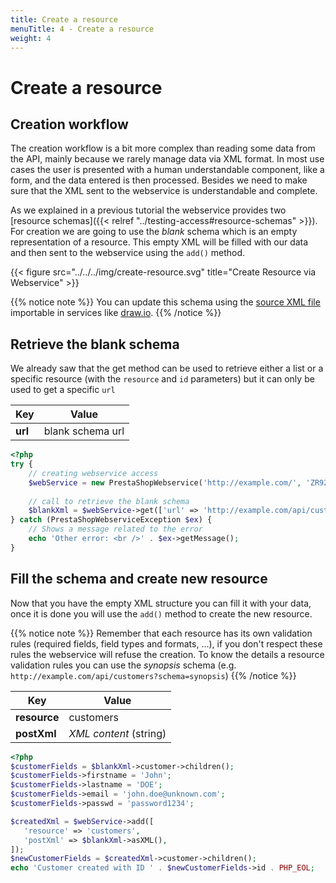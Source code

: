 ```yaml
---
title: Create a resource
menuTitle: 4 - Create a resource
weight: 4
---
```


# Create a resource

## Creation workflow

The creation workflow is a bit more complex than reading some data from the API, mainly because we rarely manage data via XML format. In most use cases the user is presented with a human understandable component, like a form, and the data entered is then processed. Besides we need to make sure that the XML sent to the webservice is understandable and complete.

As we explained in a previous tutorial the webservice provides two [resource schemas]({{< relref "../testing-access#resource-schemas" >}}). For creation we are going to use the *blank* schema which is an empty representation of a resource. This empty XML will be filled with our data and then sent to the webservice using the `add()` method.

{{< figure src="../../../img/create-resource.svg" title="Create Resource via Webservice" >}}

{{% notice note %}}
You can update this schema using the [source XML file](/8/schemas/create-resource.xml) importable in services like [draw.io](https://draw.io).
{{% /notice %}}

## Retrieve the blank schema

We already saw that the get method can be used to retrieve either a list or a specific resource (with the `resource` and `id` parameters) but it can only be used to get a specific `url`

| Key     | Value            |
|---------|------------------|
| **url** | blank schema url |

```php
<?php
try {
    // creating webservice access
    $webService = new PrestaShopWebservice('http://example.com/', 'ZR92FNY5UFRERNI3O9Z5QDHWKTP3YIIT', false);
 
    // call to retrieve the blank schema
    $blankXml = $webService->get(['url' => 'http://example.com/api/customers?schema=blank']);
} catch (PrestaShopWebserviceException $ex) {
    // Shows a message related to the error
    echo 'Other error: <br />' . $ex->getMessage();
}
```

## Fill the schema and create new resource

Now that you have the empty XML structure you can fill it with your data, once it is done you will use the `add()` method to create the new resource.

{{% notice note %}}
Remember that each resource has its own validation rules (required fields, field types and formats, ...), if you don't respect these rules the webservice will refuse the creation. To know the details a resource validation rules you can use the *synopsis* schema (e.g. `http://example.com/api/customers?schema=synopsis`)
{{% /notice %}}

| Key          | Value                  |
|--------------|------------------------|
| **resource** | customers              |
| **postXml**  | *XML content* (string) |

```php
<?php
$customerFields = $blankXml->customer->children();
$customerFields->firstname = 'John';
$customerFields->lastname = 'DOE';
$customerFields->email = 'john.doe@unknown.com';
$customerFields->passwd = 'password1234';

$createdXml = $webService->add([
   'resource' => 'customers',
   'postXml' => $blankXml->asXML(),
]);
$newCustomerFields = $createdXml->customer->children();
echo 'Customer created with ID ' . $newCustomerFields->id . PHP_EOL;
```
